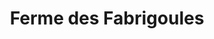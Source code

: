 ---
title: "Ferme des Fabrigoules"
url: /moustiers-sainte-marie/ferme-des-fabrigoules/
shop: Hofladen
---